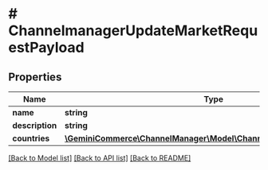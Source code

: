 # # ChannelmanagerUpdateMarketRequestPayload


## Properties 


Name | Type | Description | Notes
------------ | ------------- | ------------- | -------------
**name**| **string** |   | [optional]
**description**| **string** |   | [optional]
**countries**| [**\GeminiCommerce\ChannelManager\Model\ChannelmanagerCountryCode[]**](ChannelmanagerCountryCode.md) |   | [optional]


[[Back to Model list]](../../README.md#models) [[Back to API list]](../../README.md#endpoints) [[Back to README]](../../README.md)


